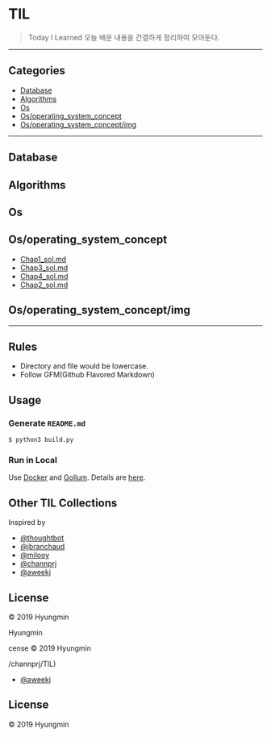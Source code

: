 
# TIL
> Today I Learned
오늘 배운 내용을 간결하게 정리하여 모아둔다.
---
## Categories
* [Database](#database)
* [Algorithms](#algorithms)
* [Os](#os)
* [Os/operating_system_concept](#os/operating_system_concept)
* [Os/operating_system_concept/img](#os/operating_system_concept/img)

---

## Database

## Algorithms

## Os

## Os/operating_system_concept
* [Chap1_sol.md](os/operating_system_concept/chap1_sol.md)
* [Chap3_sol.md](os/operating_system_concept/chap3_sol.md)
* [Chap4_sol.md](os/operating_system_concept/chap4_sol.md)
* [Chap2_sol.md](os/operating_system_concept/chap2_sol.md)

## Os/operating_system_concept/img

---
## Rules
* Directory and file would be lowercase.
* Follow GFM(Github Flavored Markdown)
## Usage
### Generate `README.md`
```
$ python3 build.py
```
### Run in Local
Use [Docker](https://www.docker.com) and [Gollum](https://github.com/gollum/gollum). Details are [here](https://github.com/AWEEKJ/TIL/blob/master/docker/gollum-via-docker.md).
## Other TIL Collections
Inspired by
* [@thoughtbot](https://github.com/thoughtbot/til)
* [@jbranchaud](https://github.com/jbranchaud/til)
* [@milooy](https://github.com/milooy/TIL)
* [@channprj](https://github.com/channprj/TIL)
* [@aweekj](https://github.com/aweekj/TIL)

## License
© 2019 Hyungmin

Hyungmin

cense
© 2019 Hyungmin

/channprj/TIL)
* [@aweekj](https://github.com/aweekj/TIL)

## License
© 2019 Hyungmin

